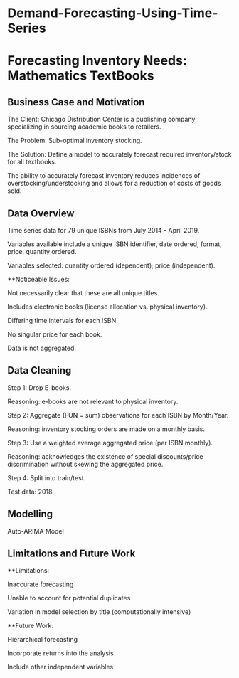 # Demand-Forecasting-Using-Time-Series

# Forecasting Inventory Needs: Mathematics TextBooks

## Business Case and Motivation
The Client: Chicago Distribution Center is a publishing company specializing in sourcing academic books to retailers. 

The Problem: Sub-optimal inventory stocking. 

The Solution: Define a model to accurately forecast required inventory/stock for all textbooks. 

The ability to accurately forecast inventory reduces incidences of overstocking/understocking and allows for a reduction of costs of goods sold.

## Data Overview
Time series data for 79 unique ISBNs from July 2014 - April 2019.

Variables available include a unique ISBN identifier, date ordered, format, price, quantity ordered.

Variables selected: quantity ordered (dependent); price (independent).

**Noticeable Issues:

Not necessarily clear that these are all unique titles. 

Includes electronic books (license allocation vs.  physical inventory).

Differing time intervals for each ISBN.

No singular price for each book.

Data is not aggregated. 

## Data Cleaning
Step 1: Drop E-books.

Reasoning: e-books are not relevant to physical inventory.

Step 2: Aggregate (FUN = sum) observations for each ISBN by Month/Year.

Reasoning: inventory stocking orders are made on a monthly basis.

Step 3: Use a weighted average aggregated price (per ISBN monthly).

Reasoning: acknowledges the existence of special discounts/price discrimination without skewing the aggregated price. 

Step 4: Split into train/test.

Test data: 2018.

## Modelling

Auto-ARIMA Model 

## Limitations and Future Work

**Limitations:

Inaccurate forecasting

Unable to account for potential duplicates

Variation in model selection by title (computationally intensive)

**Future Work:

Hierarchical forecasting

Incorporate returns into the analysis

Include other independent variables


